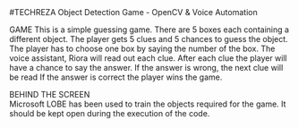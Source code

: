 <html>
<head>
</head>
<body>
#TECHREZA
Object Detection Game - OpenCV & Voice Automation

GAME
This is a simple guessing game. 
There are 5 boxes each containing a different object. 
The player gets 5 clues and 5 chances to guess the object.
The player has to choose one box by saying the number of the box.
The voice assistant, Riora will read out each clue.
After each clue the player will have a chance to say the answer.
If the answer is wrong, the next clue will be read 
If the answer is correct the player wins the game.


BEHIND THE SCREEN<br>
Microsoft LOBE has been used to train the objects required for the game.
It should be kept open during the execution of the code.



</body>
</html>
